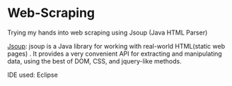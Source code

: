 # Web-Scraping

Trying my hands into web scraping using Jsoup (Java HTML Parser)

[Jsoup](https://jsoup.org/): jsoup is a Java library for working with real-world HTML(static web pages) . It provides a very convenient API for extracting and manipulating data, using the best of DOM, CSS, and jquery-like methods.

IDE used: Eclipse 


